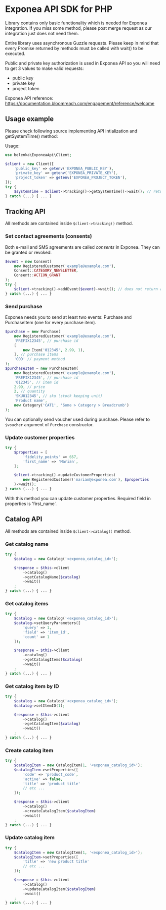 # Exponea API SDK for PHP

Library contains only basic functionality which is needed for Exponea integration. If you miss some method, please post merge request as our integration just does not need them. 

Entire library uses asynchronous Guzzle requests. Please keep in mind that every Promise returned by methods must be called with wait() to be executed.

Public and private key authorization is used in Exponea API so you will need to get 3 values to make valid requests:

- public key
- private key
- project token

Exponea API reference: https://documentation.bloomreach.com/engagement/reference/welcome

## Usage example
 
Please check following source implementing API intialization and getSystemTime() method:

Usage:
```php
use belenka\ExponeaApi\Client;

$client = new Client([
    'public_key' => getenv('EXPONEA_PUBLIC_KEY'),
    'private_key' => getenv('EXPONEA_PRIVATE_KEY'),
    'project_token' => getenv('EXPONEA_PROJECT_TOKEN'),
]);
try {
    $systemTime = $client->tracking()->getSystemTime()->wait(); // returns SystemTime object
} catch (...) { ... }
```

## Tracking API

All methods are contained inside `$client->tracking()` method.

### Set contact agreements (consents)

Both e-mail and SMS agreements are called *consents* in Exponea. They can be granted or revoked.

```php
$event = new Consent(
    new RegisteredCustomer('example@example.com'),
    Consent::CATEGORY_NEWSLETTER,
    Consent::ACTION_GRANT
);
try {
    $client->tracking()->addEvent($event)->wait(); // does not return anything
} catch (...) { ... }
```

### Send purchase

Exponea needs you to send at least two events: Purchase and PurchaseItem (one for every purchase item).

```php
$purchase = new Purchase(
    new RegisteredCustomer('example@example.com'),
    'PREFIX12345', // purchase id
    [
        new Item('012345', 2.99, 1),
    ], // purchase items
    'COD' // payment method
);
$purchaseItem = new PurchaseItem(
    new RegisteredCustomer('example@example.com'),
    'PREFIX12345', // purchase id
    '012345', // item id
    2.99, // price
    2, // quantity
    'SKU012345', // sku (stock keeping unit)
    'Product name',
    new Category('CAT1', 'Some > Category > Breadcrumb')
);
```

You can optionally send voucher used during purchase. Please refer to `$voucher` argument of `Purchase` constructor.


### Update customer properties

```php
try {
    $properties = [
        'fidelity_points' => 657,
        'first_name' => 'Marian',
    ];

    $client->tracking()->updateCustomerProperties(
        new RegisteredCustomer('marian@exponea.com'), $properties
    )->wait();
} catch (...) { ... }
```

With this method you can update customer properties. Required field in properties is 'first_name'.



## Catalog API

All methods are contained inside `$client->catalog()` method.

### Get catalog name

```php
try {
    $catalog = new Catalog('<exponea_catalog_id>');

    $response = $this->client
        ->catalog()
        ->getCatalogName($catalog)
        ->wait()
    ;
} catch (...) { ... }
```

### Get catalog items

```php
try {
    $catalog = new Catalog('<exponea_catalog_id>');
    $catalog->setQueryParameters([
        'query' => 1,
        'field' => 'item_id',
        'count' => 1
    ]);

    $response = $this->client
        ->catalog()
        ->getCatalogItems($catalog)
        ->wait()
    ;
} catch (...) { ... }
```

### Get catalog item by ID

```php
try {
    $catalog = new Catalog('<exponea_catalog_id>');
    $catalog->setItemID(1);

    $response = $this->client
        ->catalog()
        ->getCatalogItem($catalog)
        ->wait()
    ;
} catch (...) { ... }
```

### Create catalog item

```php
try {
    $catalogItem = new CatalogItem(1, '<exponea_catalog_id>');
    $catalogItem->setProperties([
        'code' => 'product_code',
        'active' => false,
        'title' => 'product title'
        // etc ...
    ]);

    $response = $this->client
        ->catalog()
        ->createCatalogItem($catalogItem)
        ->wait()
    ;
} catch (...) { ... }
```

### Update catalog item

```php
try {
    $catalogItem = new CatalogItem(1, '<exponea_catalog_id>');
    $catalogItem->setProperties([
        'title' => 'new product title'
        // etc ...
    ]);

    $response = $this->client
        ->catalog()
        ->updateCatalogItem($catalogItem)
        ->wait()
    ;
} catch (...) { ... }
```
